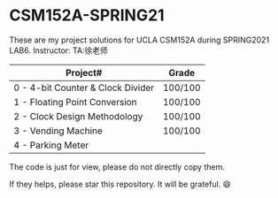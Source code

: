 # CSM152A-SPRING21
These are my project solutions for UCLA CSM152A during SPRING2021 LAB6. 
Instructor: TA:徐老师

| Project# | Grade |
| -------- | ----- |
| 0 - 4-bit Counter & Clock Divider       | 100/100   |
| 1 - Floating Point Conversion     | 100/100   |
| 2 - Clock Design Methodology  | 100/100   |
| 3 - Vending Machine       |     100/100  |
| 4 - Parking Meter |       |

The code is just for view, please do not directly copy them. 

If they helps, please star this repository. It will be grateful. 😄
